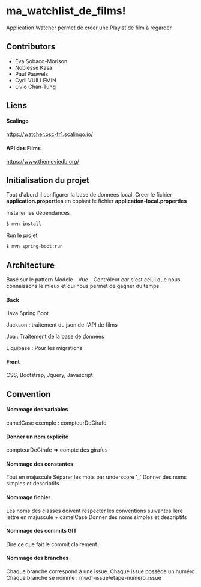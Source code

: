 # ma_watchlist_de_films!


Application Watcher permet de créer une Playist de film à regarder

## Contributors

  - Eva Sobaco-Morison
  - Noblesse Kasa
  - Paul Pauwels
  - Cyril VUILLEMIN
  - Livio Chan-Tung
  
## Liens 
#### Scalingo
https://watcher.osc-fr1.scalingo.io/
#### API des Films
https://www.themoviedb.org/

  
## Initialisation du projet

Tout d'abord il configurer la base de données local.
Creer le fichier **application.properties** en copiant le fichier **application-local.properties**

Installer les dépendances
```sh
$ mvn install
```

Run le projet
```sh
$ mvn spring-boot:run
```

## Architecture
Basé sur le pattern Modèle - Vue - Contrôleur car c'est celui que nous connaissons le mieux et qui nous permet de gagner du temps.

#### Back

Java Spring Boot

Jackson : traitement du json de l'API de films

Jpa : Traitement de la base de données

Liquibase : Pour les migrations

#### Front
CSS, Bootstrap, Jquery, Javascript

## Convention
#### Nommage des variables
camelCase exemple : compteurDeGirafe

#### Donner un nom explicite
compteurDeGirafe => compte des girafes

#### Nommage des constantes
Tout en majuscule
Séparer les mots par underscore '_'
Donner des noms simples et descriptifs

#### Nommage fichier
Les noms des classes doivent respecter les conventions suivantes 
1ère lettre en majuscule + camelCase
Donner des noms simples et descriptifs

#### Nommage des commits GIT
Dire ce que fait le commit clairement.

#### Nommage des branches
Chaque branche correspond à une issue.
Chaque issue possède un numéro
Chaque branche se nomme : mwdf-issue/etape-numero_issue
